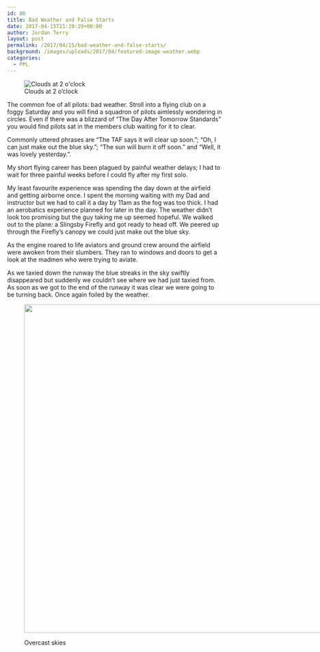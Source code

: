 ```yaml
---
id: 86
title: Bad Weather and False Starts
date: 2017-04-15T21:19:29+00:00
author: Jordan Terry
layout: post
permalink: /2017/04/15/bad-weather-and-false-starts/
background: /images/uploads/2017/04/featured-image-weather.webp
categories:
  - PPL
---
```

<figure id="attachment_110" class="thumbnail wp-caption alignnone"><img loading="lazy" class="wp-image-110 size-large" src="{{ site.baseurl }}/images/uploads/2017/04/IMG_20161105_153425-1024x768.webp" alt="Clouds at 2 o'clock" srcset="{{ site.baseurl }}/images/uploads/2017/04/IMG_20161105_153425-1024x768.webp 1024w, {{ site.baseurl }}/images/uploads/2017/04/IMG_20161105_153425-300x225.webp 300w, {{ site.baseurl }}/images/uploads/2017/04/IMG_20161105_153425-768x576.webp 768w" sizes="(max-width: 1024px) 100vw, 1024px" /><figcaption class="caption wp-caption-text">Clouds at 2 o&#8217;clock</figcaption></figure>

The common foe of all pilots: bad weather. Stroll into a flying club on a foggy Saturday and you will find a squadron of pilots aimlessly wondering in circles. Even if there was a blizzard of “The Day After Tomorrow Standards” you would find pilots sat in the members club waiting for it to clear.

Commonly uttered phrases are “The TAF says it will clear up soon.”; “Oh, I can just make out the blue sky.”; “The sun will burn it off soon.” and “Well, it was lovely yesterday.”.

My short flying career has been plagued by painful weather delays; I had to wait for three painful weeks before I could fly after my first solo.

My least favourite experience was spending the day down at the airfield and getting airborne once. I spent the morning waiting with my Dad and instructor but we had to call it a day by 11am as the fog was too thick. I had an aerobatics experience planned for later in the day. The weather didn’t look too promising but the guy taking me up seemed hopeful. We walked out to the plane: a Slingsby Firefly and got ready to head off. We peered up through the Firefly’s canopy we could just make out the blue sky.

As the engine roared to life aviators and ground crew around the airfield were awoken from their slumbers. They ran to windows and doors to get a look at the madmen who were trying to aviate.

As we taxied down the runway the blue streaks in the sky swiftly disappeared but suddenly we couldn’t see where we had just taxied from. As soon as we got to the end of the runway it was clear we were going to be turning back. Once again foiled by the weather.<figure id="attachment_113" class="thumbnail wp-caption alignnone" style="width: 1034px">

<img loading="lazy" class="size-large wp-image-113" src="{{ site.baseurl }}/images/uploads/2017/04/IMG_20161203_081728-1024x768.webp" alt="" width="1024" height="768" srcset="{{ site.baseurl }}/images/uploads/2017/04/IMG_20161203_081728-1024x768.webp 1024w, {{ site.baseurl }}/images/uploads/2017/04/IMG_20161203_081728-300x225.webp 300w, {{ site.baseurl }}/images/uploads/2017/04/IMG_20161203_081728-768x576.webp 768w" sizes="(max-width: 1024px) 100vw, 1024px" /> <figcaption class="caption wp-caption-text">Overcast skies</figcaption></figure>